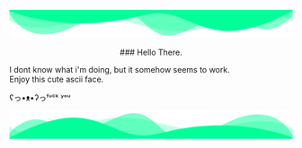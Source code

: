 ![header](./header.png)

<p align="center">
### Hello There.

I dont know what i'm doing, but it somehow seems to work. <br>
Enjoy this cute ascii face.

ʕっ•ᴥ•ʔっᶠᵘᶜᵏ ʸᵒᵘ
</p>



![Footer](./footer.png)
